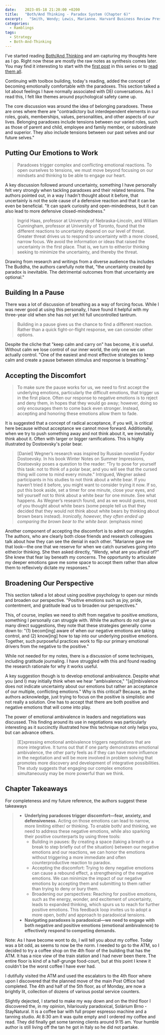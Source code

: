 ```yaml
---
date:    2023-05-18 21:20:00 +0200
title:   "Both/And Thinking - Paradox System (Chapter 6)"
excerpt:   "Smith, Wendy; Lewis, Marianne. Harvard Business Review Press"
categories:
  - Ramblings
tags:
  - Strategy
  - Both-And-Thinking
---
```


I've started reading [Both/And Thinking](https://bothandthinking.net) and am capturing my thoughts here as I go.  Right now these are mostly the raw notes as synthesis comes later.  You may find it interesting to start with the [first post](https://www.winglemeyer.org/ramblings/2023/04/24/Both-And-Thinking-1) in this series or to [read them all](https://www.winglemeyer.org/navigation/tags/#Both-And-Thinking).

Continuing with toolbox building, today's reading, added the concept of becoming emotionally comfortable with the paradoxes.  This section talked a lot about feelings I have normally associated with DEI conversations.  As I read this, I felt like themes around psychological safety came up.

The core discussion was around the idea of belonging paradoxes.  These are ones where there are "contradictory but interdependent elements in our roles, goals, memberships, values, personalities, and other aspects of our lives. Belonging paradoxes include tensions between our varied roles, such as those of parent and child, employee and family member, or subordinate and superior. They also include tensions between our past selves and our future selves."

## Putting Our Emotions to Work

> Paradoxes trigger complex and conflicting emotional reactions. To open ourselves to tensions, we must move beyond focusing on our mindsets and thinking to be able to engage our heart.

A key discussion followed around uncertainty, something I have personally felt very strongly when tackling paradoxes and their related tensions.  The authors pointed out, in a way I hadn't thought about it before, that uncertainly is not the sole cause of a defensive reaction and that it can be even be beneficial. "It can spark curiosity and open-mindedness, but it can also lead to more defensive closed-mindedness."

> Ingrid Haas, professor at University of Nebraska–Lincoln, and William Cunningham, professor at University of Toronto, found that the different reactions to uncertainty depend on our level of threat. Greater threat drives us to respond to uncertainty with a more closed, narrow focus. We avoid the information or ideas that raised the uncertainty in the first place. That is, we turn to either/or thinking seeking to minimize the uncertainty, and thereby the threat.

Drawing from research and writings from a diverse audience tha includes The Buddha, the authors carefully note that, "the uncertainty created by paradox is inevitable. The detrimental outcomes from that uncertainty are optional."

## Building In a Pause

There was a lot of discussion of breathing as a way of forcing focus.  While I was never good at using this personally, I have found it helpful with my three-year old when she has not yet hit full uncontrolled tantrum.

> Building in a pause gives us the chance to find a different reaction. Rather than a quick fight-or-flight response, we can consider other options.

Despite the cliche that "keep calm and carry on" has become, it is useful.  Without calm we lose control of our inner world, the only one we can actually control.  "One of the easiest and most effective strategies to keep calm and create a pause between stimulus and response is breathing."

## Accepting the Discomfort

> To make sure the pause works for us, we need to first accept the underlying emotions, particularly the difficult emotions, that trigger us in the first place. Often our response to negative emotions is to reject and deny them, in hopes that they would go away; however, doing so only encourages them to come back even stronger. Instead, accepting and honoring these emotions allow them to fade.

It is suggested that a concept of radical acceptance, if you will, is critical here because without acceptance we cannot move forward.  Additionally, when we try to push something away and not think about it, we inevitably think about it.  Often with larger or bigger ramifications.  This is highly illustrated by Dostoevsky's polar bear.

> [Daniel] Wegner’s research was inspired by Russian novelist Fyodor Dostoevsky. In his book Winter Notes on Summer Impressions, Dostoevsky poses a question to the reader: “Try to pose for yourself this task: not to think of a polar bear, and you will see that the cursed thing will come to mind every minute.” Intrigued, Wegner asked participants in his studies to not think about a white bear. If you haven’t tried it before, you might want to consider trying it now. If so, put this book aside, set a timer for one minute, close your eyes, and tell yourself not to think about a white bear for one minute. See what happens.
> As Wegner’s research found, and as we would guess, most of you thought about white bears (some people tell us that they decided that they would not think about white bears by thinking about brown bears instead). *Ironically, however, they often ended up comparing the brown bear to the white bear.* (emphasis mine)

Another component of accepting the discomfort is to admit our struggles.  The authors, who are clearly both close friends and research colleagues talk about how they can see the denial in each other.  "Marianne gave me that look—the one that we reserve for when we catch ourselves going into either/or thinking. She then asked directly, “Wendy, what are you afraid of?” She knew that fear lay beneath my concerns. The opportunity to articulate my deeper emotions gave me some space to accept them rather than allow them to reflexively dictate my responses."

## Broadening Our Perspective

This section talked a lot about using positive psychology to open our minds and broaden our perspective.  "Positive emotions such as joy, pride, contentment, and gratitude lead us to broaden our perspectives."

This, of course, implies we need to shift from negative to positive emotions, something I personally can struggle with.  While the authors do not give us many direct suggestions, they note that these strategies generally come down to: "(1) becom[ing] aware of when our negative emotions are taking control, and (2) know[ing] how to tap into our underlying positive emotions. Together, such purposeful practices work to flip our primary emotional drivers from the negative to the positive."

While not needed for my notes, there is a discussion of some techniques, including gratitude journaling.  I have struggled with this and found reading the research rationale for why it works useful.

A key suggestion though is to develop emotional ambivalence.  Despite what you (and I) may initially think when we hear "ambivalence," "[a]]mbivalence does not indicate uncertainty about our emotions but rather an acceptance of our multiple, conflicting emotions."  Why is this critical? Because, as the authors acknowledge, just trying to focus on the positive is simplistic and not really a solution.  One has to accept that there are both positive and negative emotions that will come into play.

The power of emotional ambivalence in leaders and negotiations was discussed.  This finding around its use in negotiations was particularly interesting as it succinctly illustrated how this technique not only helps you, but can advance others.

> [E]xpressing emotional ambivalence triggers negotiations that are more integrative. It turns out that if one party demonstrates emotional ambivalence, the other party feels as if they can have more influence in the negotiation and will be more involved in problem solving that promotes more discovery and development of integrative possibilities. The study suggests that engaging our complex emotions simultaneously may be more powerful than we think.

## Chapter Takeaways

For completeness and my future reference, the authors suggest these takeaways

> - **Underlying paradoxes trigger discomfort—fear, anxiety, and defensiveness.** Acting on those emotions can lead to narrow, more limiting either/ or thinking. To enable both/ and thinking, we need to address these negative emotions, while also sparking their positive counterparts by using three tools:
>   - Building in pauses: By creating a space (taking a breath or a break to step briefly out of the situation) between our negative emotions and our reactions, we can honor the emotions without triggering a more immediate and often counterproductive reaction to paradox.
>   - Accepting the discomfort: Trying to deny negative emotions can cause a rebound effect, a strengthening of the negative emotions. We can minimize the impact of our negative emotions by accepting them and submitting to them rather than trying to deny or bury them.
>   - Broadening our perspectives: Reaching for positive emotions, such as the energy, wonder, and excitement of uncertainty, leads to expanded thinking, which spurs us to reach for further positive emotions. This feedback loop invites us to adopt a more open, both/ and approach to paradoxical tensions.
> - **Navigating paradoxes is paradoxical—we need to engage with both negative and positive emotions (emotional ambivalence) to effectively respond to competing demands.**

Note: As I have become wont to do, I will tell you about my coffee.  Today was a bit odd, as seems to now be the norm.  I needed to go to the ATM, so I decided to try a coffee shop on the 4th floor of the building that has the ATM.  It has a nice view of the train station and I had never been there.  The entire floor is kind of a half-grunge food-court, but at this point I knew it couldn't be the worst coffee I have ever had.

I dutifully visited the ATM and used the escalators to the 4th floor where upon I discovered that the planned move of the main Post Office had completed.  The 4th and half of the 5th floor, as of Monday, are now a brightly lit, collection of dozens of various postal service counters.

Slightly dejected, I started to make my way down and on the third floor I discovered the, in my opinion, hilariously paradoxical, Solárium Brno - StayNatural.  It is a coffee bar with full proper espresso machine and a tanning studio.  At 8:30 am it was quite empty and I ordered my coffee and read.  They did finally get some tanning clients around 9:15 am.  Your humble author is still living off the tan he got in Italy so he did not partake.